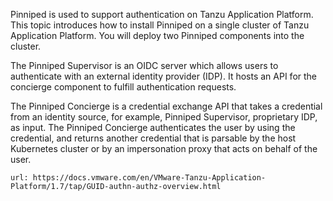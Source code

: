 
Pinniped is used to support authentication on Tanzu Application Platform. This topic introduces how to install Pinniped on a single cluster of Tanzu Application Platform. You will deploy two Pinniped components into the cluster.

The Pinniped Supervisor is an OIDC server which allows users to authenticate with an external identity provider (IDP). It hosts an API for the concierge component to fulfill authentication requests.

The Pinniped Concierge is a credential exchange API that takes a credential from an identity source, for example, Pinniped Supervisor, proprietary IDP, as input. The Pinniped Concierge authenticates the user by using the credential, and returns another credential that is parsable by the host Kubernetes cluster or by an impersonation proxy that acts on behalf of the user.

```dashboard:open-url
url: https://docs.vmware.com/en/VMware-Tanzu-Application-Platform/1.7/tap/GUID-authn-authz-overview.html
```
